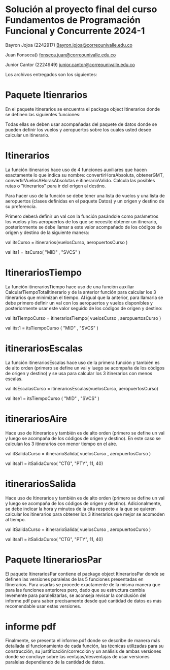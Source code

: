 # Solución al proyecto final del curso Fundamentos de Programación Funcional y Concurrente 2024-1

Bayron Jojoa (2242917) Bayron.jojoa@correounivalle.edu.co

Juan Fonseca() fonseca.juan@correounivalle.edu.co

Junior Cantor (2224949) junior.cantor@correounivalle.edu.co

Los archivos entregados son los siguientes:

# Paquete Itienrarios

En el paquete itinerarios se encuentra el package object Itinerarios donde se definen las siguientes funciones:

Todas ellas se deben usar acompañadas del paquete de datos donde se pueden definir los vuelos y aeropuertos sobre los cuales usted desee calcular un itinerario.

# Itinerarios

La función itinerarios hace uso de 4 funciones auxiliares que hacen exactamente lo que indica su nombre: convertirHoraAbsoluta, obtenerGMT, convertirVuelosAHorasAbsolutas e itinerarioValido. Calcula las posibles rutas o "itinerarios" para ir del origen al destino.

Para hacer uso de la función se debe tener una lista de vuelos y una lista de aeropuertos (clases definidas en el paquete Datos) y un origen y destino de su preferencia.

Primero deberá definir un val con la función pasándole como parámetros los vuelos y los aeropuertos de los que se necesite obtener un itinerario, posteriormente se debe llamar a este valor acompañado de los códigos de origen y destino de la siguiente manera:

val itsCurso = itinerarios(vuelosCurso, aeropuertosCurso )

val its1 = itsCurso( "MID" , "SVCS" )

# ItinerariosTiempo

La función itinerariosTiempo hace uso de una función auxiliar CalcularTiempoTotalItinerario y de la anterior función para calcular los 3 itinerarios que minimizan el tiempo. Al igual que la anterior, para llamarla se debe primero definir un val con los aeropuertos y vuelos disponibles y posteriormente usar este valor seguido de los códigos de origen y destino:

val itsTiempoCurso = itinerariosTiempo( vuelosCurso , aeropuertosCurso )

val itst1 = itsTiempoCurso ( "MID" , "SVCS" )

# itinerariosEscalas

La función itinerariosEscalas hace uso de la primera función y también es de alto orden (primero se define un val y luego se acompaña de los códigos de origen y destino) y se usa para calcular los 3 itinerarios con menos escalas.

val itsEscalasCurso = itinerariosEscalas(vuelosCurso, aeropuertosCurso)

val itse1 = itsTiempoCurso ( "MID" , "SVCS" )

# itinerariosAire

Hace uso de Itinerarios y también es de alto orden (primero se define un val y luego se acompaña de los códigos de origen y destino). En este caso se calculan los 3 itinerarios con menor tiempo en el aire.

val itSalidaCurso = itinerarioSalida( vuelosCurso , aeropuertosCurso )

val itsal1 = itSalidaCurso( "CTG", "PTY", 11, 40)

# itinerariosSalida

Hace uso de Itinerarios y también es de alto orden (primero se define un val y luego se acompaña de los códigos de origen y destino). Adicionalmente, se debe indicar la hora y minutos de la cita respecto a la que se quieren calcular los itinerarios para obtener los 3 itinerarios que mejor se acomoden al tiempo.

val itSalidaCurso = itinerarioSalida( vuelosCurso , aeropuertosCurso )

val itsal1 = itSalidaCurso( "CTG", "PTY", 11, 40)

# Paquete ItinerariosPar

El paquete ItinerariosPar contiene el package object ItinerariosPar donde se definen las versiones paralelas de las 5 funciones presentadas en Itinerarios. Para usarlas se procede exactamente de la misma manera que para las funciones anteriores pero, dado que su estructura cambia levemente para paralelizarlas, se aconseja revisar la conclusión del informe.pdf para saber precisamente desde qué cantidad de datos es más recomendable usar estas versiones.

# informe pdf 

Finalmente, se presenta el informe.pdf donde se describe de manera más detallada el funcionamiento de cada función, las técnicas utilizadas para su construcción, su justificación/corrección y un análisis de ambas versiones donde se concluye sobre las ventajas/desventajas de usar versiones paralelas dependiendo de la cantidad de datos.

